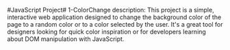#JavaScript Project#
1-ColorChange
description:
This project is a simple, interactive web application designed to change the background color of the page
to a random color or to a color selected by the user. It's a great tool for designers looking for quick color 
inspiration or for developers learning about DOM manipulation with JavaScript.
